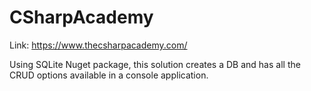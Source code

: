 # CSharpAcademy

Link: https://www.thecsharpacademy.com/

Using SQLite Nuget package, this solution creates a DB and has all the CRUD options available in a console application.
